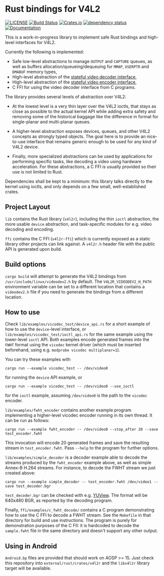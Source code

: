 # Rust bindings for V4L2

[![LICENSE](https://img.shields.io/badge/license-MIT-blue.svg)](LICENSE)
[![Build Status](https://github.com/Gnurou/v4l2r/actions/workflows/rust.yml/badge.svg)](https://github.com/Gnurou/v4l2r/actions)
[![Crates.io](https://img.shields.io/crates/v/v4l2r.svg)](https://crates.io/crates/v4l2r)
[![dependency status](https://deps.rs/repo/github/Gnurou/v4l2r/status.svg)](https://deps.rs/repo/github/Gnurou/v4l2r)
[![Documentation](https://docs.rs/v4l2r/badge.svg)](https://docs.rs/v4l2r/)

This is a work-in-progress library to implement safe Rust bindings and high-level
interfaces for V4L2.

Currently the following is implemented:

- Safe low-level abstractions to manage `OUTPUT` and `CAPTURE` queues, as well as
  buffers allocation/queueing/dequeuing for `MMAP`, `USERPTR` and `DMABUF` memory
  types,
- High-level abstraction of the [stateful video decoder
  interface](https://www.kernel.org/doc/html/latest/userspace-api/media/v4l/dev-decoder.html),
- High-level abstraction of the [stateful video encoder
  interface](https://www.kernel.org/doc/html/latest/userspace-api/media/v4l/dev-encoder.html),
- C FFI for using the video decoder interface from C programs.

The library provides several levels of abstraction over V4L2:

- At the lowest level is a very thin layer over the V4L2 ioctls, that stays as
  close as possible to the actual kernel API while adding extra safety and
  removing some of the historical baggage like the difference in format for
  single-planar and multi-planar queues.

- A higher-level abstraction exposes devices, queues, and other V4L2 concepts as
  strongly typed objects. The goal here is to provide an nice-to-use interface
  that remains generic enough to be used for any kind of V4L2 device.

- Finally, more specialized abstractions can be used by applications for
  performing specific tasks, like decoding a video using hardware acceleration.
  For these abstractions, a C FFI is usually provided so their use is not
  limited to Rust.

Dependencies shall be kept to a minimum: this library talks directly to the
kernel using ioctls, and only depends on a few small, well-established crates.

## Project Layout

`lib` contains the Rust library (`v4l2r`), including the thin `ioctl`
abstraction, the more usable `device` abstraction, and task-specific modules for
e.g. video decoding and encoding.

`ffi` contains the C FFI (`v4l2r-ffi`) which is currently exposed as a static
library other projects can link against. A `v4l2r.h` header file with the public
API is generated upon build.

## Build options

`cargo build` will attempt to generate the V4L2 bindings from
`/usr/include/linux/videodev2.h` by default. The `V4L2R_VIDEODEV2_H_PATH`
environment variable can be set to a different location that contains a
`videodev2.h` file if you need to generate the bindings from a different
location.

## How to use

Check `lib/examples/vicodec_test/device_api.rs` for a short example of how to
use the `device`-level interface, or `lib/examples/vicodec_test/ioctl_api.rs`
for the same example using the lower-level `ioctl` API. Both examples encode
generated frames into the `FWHT` format using the `vicodec` kernel driver
(which must be inserted beforehand, using e.g. `modprobe vicodec
multiplanar=1`).

You can try these examples with

    cargo run --example vicodec_test -- /dev/video0

for running the `device` API example, or

    cargo run --example vicodec_test -- /dev/video0 --use_ioctl

for the `ioctl` example, assuming `/dev/video0` is the path to the `vicodec`
encoder.

`lib/examples/fwht_encoder` contains another example program implementing a
higher-level vicodec encoder running in its own thread. It can be run as
follows:

    cargo run --example fwht_encoder -- /dev/video0 --stop_after 20 --save test_encoder.fwht

This invocation will encode 20 generated frames and save the resulting stream in
`test_encoder.fwht`. Pass `--help` to the program for further options.

`lib/examples/simple_decoder` is a decoder example able to decode the streams
produced by the `fwht_encoder` example above, as well as simple Annex-B H.264
streams. For instance, to decode the FWHT stream we just created above:

    cargo run --example simple_decoder -- test_encoder.fwht /dev/video1 --save test_decoder.bgr

`test_decoder.bgr` can be checked with e.g.
[YUView](https://github.com/IENT/YUView). The format will be 640x480 BGR, as
reported by the decoding program.

Finally, `ffi/examples/c_fwht_decode/` contains a C program demonstrating how
to use the C FFI to decode a FWHT stream. See the `Makefile` in that directory
for build and use instructions. The program is purely for demonstration
purposes of the C FII: it is hardcoded to decode the `sample.fwht` file in the
same directory and doesn't support any other output.

## Using in Android

`Android.bp` files are provided that should work on AOSP >= 15. Just check this
repository into `external/rust/crates/v4l2r` and the `libv4l2r` library target
will be available.
